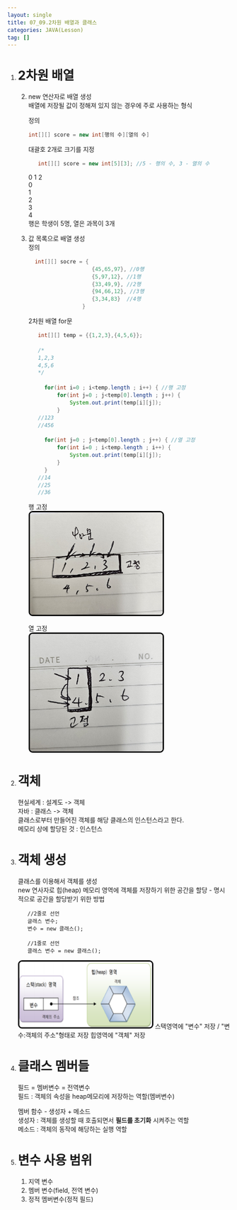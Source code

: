 ```yaml
---
layout: single
title: 07_09.2차원 배열과 클래스
categories: JAVA(Lesson)
tag: []
---
```


1. # 2차원 배열

   2. new 연산자로 배열 생성   
      배열에 저장될 값이 정해져 있지 않는 경우에 주로 사용하는 형식   
      
      정의
      ```java
      int[][] score = new int[행의 수][열의 수]   
      ```   
      대괄호 2개로 크기를 지정   

      ```java
         int[][] score = new int[5][3]; //5 - 행의 수, 3 - 열의 수   
      ```   
      0 1 2   
      0   
      1   
      2   
      3   
      4   
      행은 학생이 5명, 열은 과목이 3개   

   2. 값 목록으로 배열 생성   
      정의   
       ```java
         int[][] socre = {
                           {45,65,97}, //0행
                           {5,97,12}, //1행
                           {33,49,9}, //2행
                           {94,66,12}, //3행   
                           {3,34,83}  //4행
                        }
      ```   

      2차원 배열 for문   
      ```java
         int[][] temp = {{1,2,3},{4,5,6}};

         /*
         1,2,3
         4,5,6
         */

		   for(int i=0 ; i<temp.length ; i++) { //행 고정
			   for(int j=0 ; j<temp[0].length ; j++) {
				   System.out.print(temp[i][j]);
			   }
         //123
         //456
		 
		   for(int j=0 ; j<temp[0].length ; j++) { //열 고정
			   for(int i=0 ; i<temp.length ; i++) {
				   System.out.print(temp[i][j]);
			   }
		   }
         //14
         //25
         //36
      ```   
      행 고정   
      <img src="../../../imgs/LESSON/JAVA(Lesson)/row_fix.jpg" style="border:3px solid black;border-radius:9px;width:300px">   

      열 고정   
      <img src="../../../imgs/LESSON/JAVA(Lesson)/col_fix.jpg" style="border:3px solid black;border-radius:9px;width:300px">   

1. # 객체
   현실세계 : 설계도 -> 객체   
   자바 : 클래스 -> 객체   
   클래스로부터 만들어진 객체를 해당 클래스의 인스턴스라고 한다.   
   메모리 상에 할당된 것 : 인스턴스   

1. # 객체 생성
   클래스를 이용해서 객체를 생성   
   new 연사자로 힙(heap) 메모리 영역에 객체를 저장하기 위한 공간을 할당 - 명시적으로 공간을 할당받기 위한 방법   

   ```
      //2줄로 선언
      글래스 변수;
      변수 = new 클래스();

      //1줄로 선언
      클래스 변수 = new 클래스();
   ```   
   <img src="../../../imgs/LESSON/JAVA(Lesson)/object_heap.png" style="border:3px solid black;border-radius:9px;width:300px">   
   스택영역에 "변수" 저장 / "변수:객체의 주소"형태로 저장   
   힙영역에 "객체" 저장   

1. # 클래스 멤버들
   필드 = 멤버변수 = 전역변수   
   필드 : 객체의 속성을 heap메모리에 저장하는 역할(멤버변수)   

   멤버 함수 - 생성자 + 메소드   
   생성자 : 객체를 생성할 때 호출되면서 __필드를 초기화__ 시켜주는 역할   
   메소드 : 객체의 동작에 해당하는 실행 역할   

1. # 변수 사용 범위
   1. 지역 변수   
   2. 멤버 변수(field, 전역 변수)
   3. 정적 멤버변수(정적 필드)
